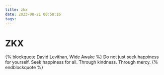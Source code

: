 ```yaml
---
title: zkx
date: 2023-08-21 00:58:16
tags:
---
```

# ZKX
{% blockquote David Levithan, Wide Awake %}
Do not just seek happiness for yourself. Seek happiness for all. Through kindness. Through mercy.
{% endblockquote %}
